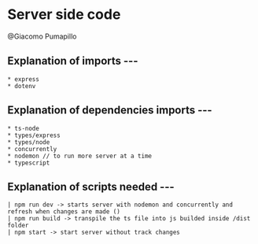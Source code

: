 # Server side code 
@Giacomo Pumapillo

## Explanation of imports ---
    * express
    * dotenv

## Explanation of dependencies imports ---
    * ts-node
    * types/express
    * types/node
    * concurrently
    * nodemon // to run more server at a time
    * typescript

## Explanation of scripts needed --- 
    | npm run dev -> starts server with nodemon and concurrently and refresh when changes are made ()
    | npm run build -> transpile the ts file into js builded inside /dist folder
    | npm start -> start server without track changes
